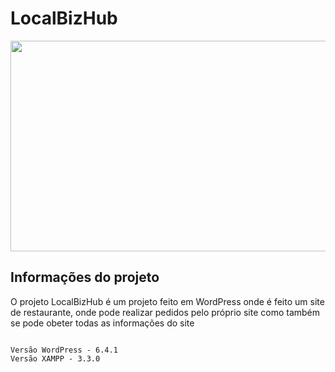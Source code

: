 # LocalBizHub

<p align="center">
    <img width="600px" height="337px" src="assets/localbizhub.gif" />
</p>

## Informações do projeto

O projeto LocalBizHub é um projeto feito em WordPress onde é feito um site
de restaurante, onde pode realizar pedidos pelo próprio site como também se pode
obeter todas as informações do site
```

Versão WordPress - 6.4.1
Versão XAMPP - 3.3.0
